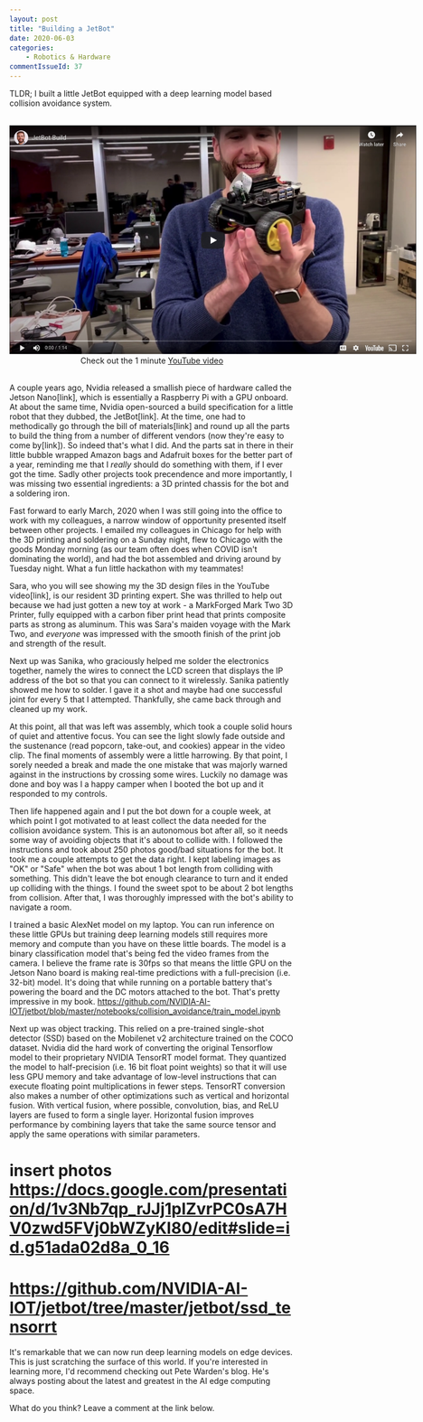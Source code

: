 ```yaml
---
layout: post
title: "Building a JetBot"
date: 2020-06-03
categories:
    - Robotics & Hardware
commentIssueId: 37
---
```

TLDR; I built a little JetBot equipped with a deep learning model based collision avoidance system.

<br>
<div style="text-align:center;"><a href="https://www.youtube.com/watch?v=iqVKjye-J68" target="_blank"><img src="/assets/jetbot/youtube.png" style="max-width:720px"></a></div>
<div style="text-align:center">Check out the 1 minute <a href="https://www.youtube.com/watch?v=iqVKjye-J68" target="_blank">YouTube video</a></div>
<br>

A couple years ago, Nvidia released a smallish piece of hardware called the Jetson Nano[link], which is essentially a Raspberry Pi with a GPU onboard. At about the same time, Nvidia open-sourced a build specification for a little robot that they dubbed, the JetBot[link]. At the time, one had to methodically go through the bill of materials[link] and round up all the parts to build the thing from a number of different vendors (now they're easy to come by[link]). So indeed that's what I did. And the parts sat in there in their little bubble wrapped Amazon bags and Adafruit boxes for the better part of a year, reminding me that I *really* should do something with them, if I ever got the time. Sadly other projects took precendence and more importantly, I was missing two essential ingredients: a 3D printed chassis for the bot and a soldering iron.

Fast forward to early March, 2020 when I was still going into the office to work with my colleagues, a narrow window of opportunity presented itself between other projects. I emailed my colleagues in Chicago for help with the 3D printing and soldering on a Sunday night, flew to Chicago with the goods Monday morning (as our team often does when COVID isn't dominating the world), and had the bot assembled and driving around by Tuesday night. What a fun little hackathon with my teammates!

Sara, who you will see showing my the 3D design files in the YouTube video[link], is our resident 3D printing expert. She was thrilled to help out because we had just gotten a new toy at work - a MarkForged Mark Two 3D Printer, fully equipped with a carbon fiber print head that prints composite parts as strong as aluminum. This was Sara's maiden voyage with the Mark Two, and *everyone* was impressed with the smooth finish of the print job and strength of the result.

Next up was Sanika, who graciously helped me solder the electronics together, namely the wires to connect the LCD screen that displays the IP address of the bot so that you can connect to it wirelessly. Sanika patiently showed me how to solder. I gave it a shot and maybe had one successful joint for every 5 that I attempted. Thankfully, she came back through and cleaned up my work.

At this point, all that was left was assembly, which took a couple solid hours of quiet and attentive focus. You can see the light slowly fade outside and the sustenance (read popcorn, take-out, and cookies) appear in the video clip. The final moments of assembly were a little harrowing. By that point, I sorely needed a break and made the one mistake that was majorly warned against in the instructions by crossing some wires. Luckily no damage was done and boy was I a happy camper when I booted the bot up and it responded to my controls.

Then life happened again and I put the bot down for a couple week, at which point I got motivated to at least collect the data needed for the collision avoidance system. This is an autonomous bot after all, so it needs some way of avoiding objects that it's about to collide with. I followed the instructions and took about 250 photos good/bad situations for the bot. It took me a couple attempts to get the data right. I kept labeling images as "OK" or "Safe" when the bot was about 1 bot length from colliding with something. This didn't leave the bot enough clearance to turn and it ended up colliding with the things. I found the sweet spot to be about 2 bot lengths from collision. After that, I was thoroughly impressed with the bot's ability to navigate a room.

I trained a basic AlexNet model on my laptop. You can run inference on these little GPUs but training deep learning models still requires more memory and compute than you have on these little boards. The model is a binary classification model that's being fed the video frames from the camera. I believe the frame rate is 30fps so that means the little GPU on the Jetson Nano board is making real-time predictions with a full-precision (i.e. 32-bit) model. It's doing that while running on a portable battery that's powering the board and the DC motors attached to the bot. That's pretty impressive in my book.
https://github.com/NVIDIA-AI-IOT/jetbot/blob/master/notebooks/collision_avoidance/train_model.ipynb

Next up was object tracking. This relied on a pre-trained single-shot detector (SSD) based on the Mobilenet v2 architecture trained on the COCO dataset. Nvidia did the hard work of converting the original Tensorflow model to their proprietary NVIDIA TensorRT model format. They quantized the model to half-precision (i.e. 16 bit float point weights) so that it will use less GPU memory and take advantage of low-level instructions that can execute floating point multiplications in fewer steps. TensorRT conversion also makes a number of other optimizations such as vertical and horizontal fusion. With vertical fusion, where possible, convolution, bias, and ReLU layers are fused to form a single layer. Horizontal fusion improves performance by combining layers that take the same source tensor and apply the same operations with similar parameters.
# insert photos https://docs.google.com/presentation/d/1v3Nb7qp_rJJj1pIZvrPC0sA7HV0zwd5FVj0bWZyKI80/edit#slide=id.g51ada02d8a_0_16
# https://github.com/NVIDIA-AI-IOT/jetbot/tree/master/jetbot/ssd_tensorrt

It's remarkable that we can now run deep learning models on edge devices. This is just scratching the surface of this world. If you're interested in learning more, I'd recommend checking out Pete Warden's blog. He's always posting about the latest and greatest in the AI edge computing space.

What do you think? Leave a comment at the link below.

